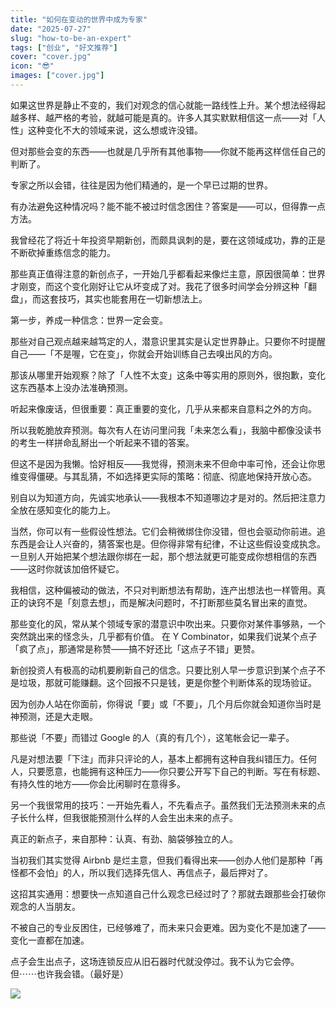 ```yaml
---
title: "如何在变动的世界中成为专家"
date: "2025-07-27"
slug: "how-to-be-an-expert"
tags: ["创业", "好文推荐"]
cover: "cover.jpg"
icon: "😎"
images: ["cover.jpg"]
---
```

如果这世界是静止不变的，我们对观念的信心就能一路线性上升。某个想法经得起越多样、越严格的考验，就越可能是真的。许多人其实默默相信这一点——对「人性」这种变化不大的领域来说，这么想或许没错。



但对那些会变的东西——也就是几乎所有其他事物——你就不能再这样信任自己的判断了。



专家之所以会错，往往是因为他们精通的，是一个早已过期的世界。



有办法避免这种情况吗？能不能不被过时信念困住？答案是——可以，但得靠一点方法。



我曾经花了将近十年投资早期新创，而颇具讽刺的是，要在这领域成功，靠的正是不断砍掉重练信念的能力。



那些真正值得注意的新创点子，一开始几乎都看起来像烂主意，原因很简单：世界才刚变，而这个变化刚好让它从坏变成了对。我花了很多时间学会分辨这种「翻盘」，而这套技巧，其实也能套用在一切新想法上。



第一步，养成一种信念：世界一定会变。



那些对自己观点越来越笃定的人，潜意识里其实是认定世界静止。只要你不时提醒自己——「不是喔，它在变」，你就会开始训练自己去嗅出风的方向。



那该从哪里开始观察？除了「人性不太变」这条中等实用的原则外，很抱歉，变化这东西基本上没办法准确预测。



听起来像废话，但很重要：真正重要的变化，几乎从来都来自意料之外的方向。



所以我乾脆放弃预测。每次有人在访问里问我「未来怎么看」，我脑中都像没读书的考生一样拼命乱掰出一个听起来不错的答案。



但这不是因为我懒。恰好相反——我觉得，预测未来不但命中率可怜，还会让你思维变得僵硬。与其乱猜，不如选择更实际的策略：彻底、彻底地保持开放心态。



别自以为知道方向，先诚实地承认——我根本不知道哪边才是对的。然后把注意力全放在感知变化的能力上。



当然，你可以有一些假设性想法。它们会稍微绑住你没错，但也会驱动你前进。追东西是会让人兴奋的，猜答案也是。但你得非常有纪律，不让这些假设变成执念。
一旦别人开始把某个想法跟你绑在一起，那个想法就更可能变成你想相信的东西——这时你就该加倍怀疑它。



我相信，这种偏被动的做法，不只对判断想法有帮助，连产出想法也一样管用。真正的诀窍不是「刻意去想」，而是解决问题时，不打断那些莫名冒出来的直觉。



那些变化的风，常从某个领域专家的潜意识中吹出来。只要你对某件事够熟，一个突然跳出来的怪念头，几乎都有价值。
在 Y Combinator，如果我们说某个点子「疯了点」，那通常是称赞——搞不好还比「这点子不错」更赞。



新创投资人有极高的动机要刷新自己的信念。只要比别人早一步意识到某个点子不是垃圾，那就可能赚翻。这个回报不只是钱，更是你整个判断体系的现场验证。



因为创办人站在你面前，你得说「要」或「不要」，几个月后你就会知道你当时是神预测，还是大走眼。



那些说「不要」而错过 Google 的人（真的有几个），这笔帐会记一辈子。



凡是对想法要「下注」而非只评论的人，基本上都拥有这种自我纠错压力。任何人，只要愿意，也能拥有这种压力——你只要公开写下自己的判断。写在有标题、有持久性的地方——你会比闲聊时在意得多。



另一个我很常用的技巧：一开始先看人，不先看点子。虽然我们无法预测未来的点子长什么样，但我很能预测什么样的人会生出未来的点子。



真正的新点子，来自那种：认真、有劲、脑袋够独立的人。



当初我们其实觉得 Airbnb 是烂主意，但我们看得出来——创办人他们是那种「再怪都不会怕」的人，所以我们选择先信人、再信点子，最后押对了。



这招其实通用：想要快一点知道自己什么观念已经过时了？那就去跟那些会打破你观念的人当朋友。



不被自己的专业反困住，已经够难了，而未来只会更难。因为变化不是加速了——变化一直都在加速。



点子会生出点子，这场连锁反应从旧石器时代就没停过。我不认为它会停。
但⋯⋯也许我会错。（最好是）




![](https://prod-files-secure.s3.us-west-2.amazonaws.com/112d0858-5090-4d34-a606-b75eb8d65fd2/46476355-9cf3-4e99-9b7a-3531bc426380/1000202064.png?X-Amz-Algorithm=AWS4-HMAC-SHA256&X-Amz-Content-Sha256=UNSIGNED-PAYLOAD&X-Amz-Credential=ASIAZI2LB466R7P6QQQG%2F20251015%2Fus-west-2%2Fs3%2Faws4_request&X-Amz-Date=20251015T145139Z&X-Amz-Expires=3600&X-Amz-Security-Token=IQoJb3JpZ2luX2VjEM%2F%2F%2F%2F%2F%2F%2F%2F%2F%2F%2FwEaCXVzLXdlc3QtMiJHMEUCIFqTMYPuRM%2BNt%2BxKjMgcFtgfmCBYAu9Jfm6Q%2FVkGfxrLAiEAyL9zWUEDz2n7tGp7K9xma901JpINCenT5NwR9MLG7UQq%2FwMIeBAAGgw2Mzc0MjMxODM4MDUiDPQaPcmpK7qTKQO1pircAyot07oQaFf3ELSrHxygar%2FJPlOXPPuaiB%2BovsiSX2QcpCp7PSurmrr13Cv9nsMBrIhqjtPXlmoCu%2B0jlWALA0TB8EVM7un%2BfOFzenqQN5PS5PcfvDuxmmqbl54SRquk1C3Ctx6Wtfr3kk5uM8rDiNs7HJZjzVhVaVmRYSExA1penbZCFTWkAhLu7k6zQf%2BdXL1eToXiXMDCG0O8ZAvisVeeksYXALK0tsGb5ySOGVSgAp6d3bYtVvziOClkeF7id2P9GSAiMESi9T2R28w0VmWslDhwRCUot3lib6mtnaFaECJrdo6Ifdck%2Bicsw6fwzmopKpEKgIc1zTE8BnotfjRA%2FmesUJqsYlTSmu0Nxlreuow%2Fa3UySJjI8dCTRph5rcgOG0eOW9LZmo9ii7Vbj9%2Fhdaqcr1ti7iSVb%2FkfTQ05lrm6z763uKhSBWbu5KsF7R%2FKR0DEXFsOFk3039vXKaeu0%2BC%2BELsnM1rExVK9fqq3Rm5tJ0n6Ix3EAueJ%2FcuV1BKPcnTjRojBYAEHBMbHK2CBPWd4KgP8VvYBLC77NejLqCu7YGJewPXRO0fiHck%2BK%2B4mtfIpIT1vizDgpaGxQs4QaAfyjwaL5%2B508YDmNXZz3VjlYrkfwFeMjSnIMNrfvscGOqUBmwjmKCjz6HBDU4AUttwHvtX7QX0AoRUcbuiLoBMGSRvVbDXyr%2BWhHmKDHrb3t2PGjQb%2BRZwNcBF9bBEEcB149Te74Q06JfT2wQh4tVtrJI06cVIEY8YI9X19Sv1ZWWeIb4htFJOfBJb1pVoycB6GS%2Fs0FWnC3rxxiz%2B%2B6s%2B35DbQiDKT1EV0xsdzd4v9v%2FT00H%2Fplra4BKRISrdLje7NJ19rXQEl&X-Amz-Signature=dce1d59b49ae77b34c51b7af5fc25633a648ec0e93e853939eeeb3d815e91210&X-Amz-SignedHeaders=host&x-amz-checksum-mode=ENABLED&x-id=GetObject)

